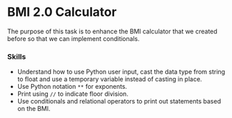 # BMI 2.0 Calculator
The purpose of this task is to enhance the BMI calculator that we created before so that we can implement conditionals.

### Skills
  - Understand how to use Python user input, cast the data type from string to float and use a temporary variable instead of casting in place.
  - Use Python notation `**` for exponents.
  - Print using `//` to indicate floor division.
  - Use conditionals and relational operators to print out statements based on the BMI.

